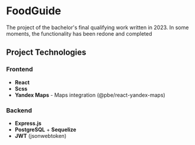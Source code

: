# FoodGuide
The project of the bachelor's final qualifying work written in 2023. In some moments, the functionality has been redone and completed



## Project Technologies
### Frontend
- **React** 
- **Scss**
- **Yandex Maps** - Maps integration (@pbe/react-yandex-maps)

### Backend
- **Express.js** 
- **PostgreSQL** + **Sequelize**
- **JWT** (jsonwebtoken)
